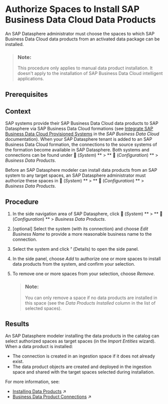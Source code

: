 <!-- loio67ec785b5de842488781f20c4ab52a9f -->

<link rel="stylesheet" type="text/css" href="../css/sap-icons.css"/>

# Authorize Spaces to Install SAP Business Data Cloud Data Products

An SAP Datasphere administrator must choose the spaces to which SAP Business Data Cloud data products from an activated data package can be installed.

> ### Note:  
> This procedure only applies to manual data product installation. It doesn't apply to the installation of SAP Business Data Cloud intelligent applications.



## Prerequisites



<a name="loio67ec785b5de842488781f20c4ab52a9f__section_gk4_vnk_d2c"/>

## Context

SAP systems provide their SAP Business Data Cloud data products to SAP Datasphere via SAP Business Data Cloud formations \(see [Integrate SAP Business Data Cloud Provisioned Systems](https://help.sap.com/docs/SAP_BUSINESS_DATA_CLOUD/f7acf8c9dad54e99b5ce5ebc633ed8e1/d6ec89febd8a40dbb7fb461b60bef289.html) in the *SAP Business Data Cloud* documentation\). When your SAP Datasphere tenant is added to an SAP Business Data Cloud formation, the connections to the source systems of the formation become available in SAP Datasphere. Both systems and connections can be found under <span class="FPA-icons-V3"></span> \(*System*\) ** \> ** :wrench: \(*Configuration*\) ** \> *Business Data Products*.

Before an SAP Datasphere modeler can install data products from an SAP system to any target spaces, an SAP Datasphere administrator must authorize these spaces in <span class="FPA-icons-V3"></span> \(*System*\) ** \> ** :wrench: \(*Configuration*\) ** \> *Business Data Products*.



<a name="loio67ec785b5de842488781f20c4ab52a9f__section_am1_wnk_d2c"/>

## Procedure

1.  In the side navigation area of SAP Datasphere, click <span class="FPA-icons-V3"></span> \(*System*\) ** \> ** :wrench: \(*Configuration*\) ** \> *Business Data Products*.

2.  \[optional\] Select the system \(with its connection\) and choose *Edit Business Name* to provide a more reasonable business name to the connection.

3.  Select the system and click <span class="SAP-icons-V5"></span> \(Details\) to open the side panel.

4.  In the side panel, choose *Add* to authorize one or more spaces to install data products from the system, and confirm your selection.

5.  To remove one or more spaces from your selection, choose *Remove*.

    > ### Note:  
    > You can only remove a space if no data products are installed in this space \(see the *Data Products Installed* column in the list of selected spaces\).




<a name="loio67ec785b5de842488781f20c4ab52a9f__section_rdk_py3_22c"/>

## Results

An SAP Datasphere modeler installing the data products in the  catalog can select authorized spaces as target spaces \(in the *Import Entities* wizard\). When a data product is installed:

-   The connection is created in an ingestion space if it does not already exist.
-   The data product objects are created and deployed in the ingestion space and shared with the target spaces selected during installation.

For more information, see:

-   [Installing Data Products](https://help.sap.com/viewer/24f836070a704022a40c15442163e5cf/DEV_CURRENT/en-US/ea7cb802cbea47b39a441888873c3a49.html "Use the catalog Data Product collection to view data products for use in your modeling and other projects. You can see detailed metadata for each data product and if you have the appropriate permissions, install it to an SAP Datasphere space.") :arrow_upper_right:
-   [Business Data Product Connections](https://help.sap.com/viewer/9f36ca35bc6145e4acdef6b4d852d560/DEV_CURRENT/en-US/5661d8813b4c4eb395158cd90e0f4b2f.html "If your SAP Datasphere tenant is included in an SAP Business Data Cloud formation, Business Data Product connections are used to connect to other SAP systems included in the same formation.") :arrow_upper_right:

